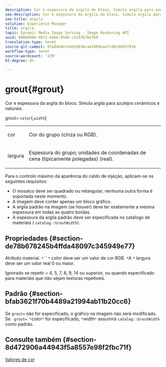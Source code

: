 ```yaml
---
description: Cor e espessura da argila do bloco. Simula argila para azulejos cerâmicos e naturais.
seo-description: Cor e espessura da argila do bloco. Simula argila para azulejos cerâmicos e naturais.
seo-title: argila
solution: Experience Manager
title: argila
topic: Dynamic Media Image Serving - Image Rendering API
uuid: 00069004-40f2-4ab6-85d8-ca197b7bef69
translation-type: tm+mt
source-git-commit: 97a84e8e7edd3d834ca42069eae7c09c00d57938
workflow-type: tm+mt
source-wordcount: '179'
ht-degree: 0%

---
```



# grout{#grout}

Cor e espessura da argila do bloco. Simula argila para azulejos cerâmicos e naturais.

grout= *`color`*[,*`width`*]

<table id="simpletable_302B78CFC8F14E0F962D1D2064AD1371"> 
 <tr class="strow"> 
  <td class="stentry"> <p> <span class="codeph"> <span class="varname"> cor  </span> </span> </p> </td> 
  <td class="stentry"> <p>Cor do grupo (cinza ou RGB). </p> </td> 
 </tr> 
 <tr class="strow"> 
  <td class="stentry"> <p> <span class="codeph"> <span class="varname"> largura  </span> </span> </p> </td> 
  <td class="stentry"> <p>Espessura do grupo; unidades de coordenadas de cena (tipicamente polegadas) (real). </p> </td> 
 </tr> 
</table>

Para o controlo máximo da aparência do caldo de injeção, aplicam-se os seguintes requisitos:

* O mosaico deve ser quadrado ou retangular; nenhuma outra forma é suportada neste momento.
* A imagem deve conter apenas um bloco gráfico.
* A argila padrão na imagem (se houver) deve ter exatamente a mesma espessura em todas as quatro bordas.
* A espessura da argila padrão deve ser especificada no catálogo de materiais ( `catalog::GroutWidth`).

## Propriedades {#section-de78b678245b4ffda48097c345949e77}

Atributo material. `*``*` color deve ser um valor de cor RGB. `*`A `*` largura deve ser um valor real 0 ou maior.

Ignorado se repetir = 4, 5, 7, 8, 9, 14 ou superior, ou quando especificado para materiais que não sejam texturas repetíveis.

## Padrão {#section-bfab3621f70b4489a21994ab11b20cc6}

Se `grout=` não for especificado, o gráfico na imagem não será modificado. Se ` grout= *`color`*` for especificado, `*`width`*` assumirá `catalog::GroutWidth` como padrão.

## Consulte também {#section-8d472906a44943f5a8557e98f2fbc71f}

[Valores de cor](../../../../../ir-api/http-protocol/image-rendering-api-ref/c-ir-http-protocol-ref/c-ir-http-protocol-syntax-and-features/r-ir-color-values.md#reference-657f95c0841742d2a55a48bc938303f6)
